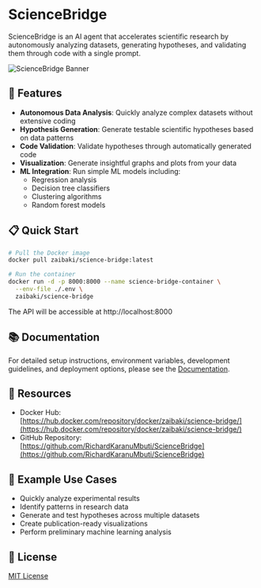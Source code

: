 # ScienceBridge

ScienceBridge is an AI agent that accelerates scientific research by autonomously analyzing datasets, generating hypotheses, and validating them through code with a single prompt.

![ScienceBridge Banner](https://via.placeholder.com/800x200?text=ScienceBridge)

## 🚀 Features

- **Autonomous Data Analysis**: Quickly analyze complex datasets without extensive coding
- **Hypothesis Generation**: Generate testable scientific hypotheses based on data patterns
- **Code Validation**: Validate hypotheses through automatically generated code
- **Visualization**: Generate insightful graphs and plots from your data
- **ML Integration**: Run simple ML models including:
  - Regression analysis
  - Decision tree classifiers
  - Clustering algorithms
  - Random forest models

## 📋 Quick Start

```bash
# Pull the Docker image
docker pull zaibaki/science-bridge:latest

# Run the container
docker run -d -p 8000:8000 --name science-bridge-container \
  --env-file ./.env \
  zaibaki/science-bridge
```

The API will be accessible at http://localhost:8000

## 📚 Documentation

For detailed setup instructions, environment variables, development guidelines, and deployment options, please see the [Documentation](DOCS.md).

## 🔗 Resources

- Docker Hub: [https://hub.docker.com/repository/docker/zaibaki/science-bridge/](https://hub.docker.com/repository/docker/zaibaki/science-bridge/)
- GitHub Repository: [https://github.com/RichardKaranuMbuti/ScienceBridge](https://github.com/RichardKaranuMbuti/ScienceBridge)

## 🧪 Example Use Cases

- Quickly analyze experimental results
- Identify patterns in research data
- Generate and test hypotheses across multiple datasets
- Create publication-ready visualizations
- Perform preliminary machine learning analysis

## 📝 License

[MIT License](LICENSE)
